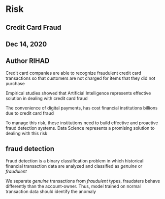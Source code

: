 # Risk
## Credit Card Fraud
## Dec 14, 2020
## Author RIHAD

Credit card companies are able to recognize fraudulent credit card transactions so that customers are not charged for items that they did not purchase

Empirical studies showed that Artificial Intelligence represents effective solution in dealing with credit card fraud

The convenience of digital payments, has cost financial institutions billions due to credit card fraud

To manage this risk, these institutions need to build effective and proactive fraud detection systems. Data Science represents a promising solution to dealing with this risk

## fraud detection
Fraud detection is a binary classification problem in which historical financial transaction data are analyzed and classified as *genuine* or *fraudulent*

We separate *genuine* transactions from *fraudulent* types, fraudsters behave differently than the account-owner. Thus, model trained on normal transaction data should identify the anomaly
